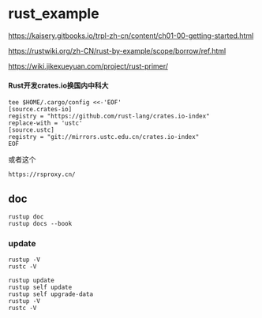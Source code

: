 # rust_example

https://kaisery.gitbooks.io/trpl-zh-cn/content/ch01-00-getting-started.html

https://rustwiki.org/zh-CN/rust-by-example/scope/borrow/ref.html

https://wiki.jikexueyuan.com/project/rust-primer/

#### Rust开发crates.io换国内中科大
```
tee $HOME/.cargo/config <<-'EOF'
[source.crates-io]
registry = "https://github.com/rust-lang/crates.io-index"
replace-with = 'ustc'
[source.ustc]
registry = "git://mirrors.ustc.edu.cn/crates.io-index"
EOF

```
或者这个

```
https://rsproxy.cn/
```

## doc

```
rustup doc
rustup docs --book
```

### update
```
rustup -V
rustc -V

rustup update
rustup self update
rustup self upgrade-data
rustup -V
rustc -V
```